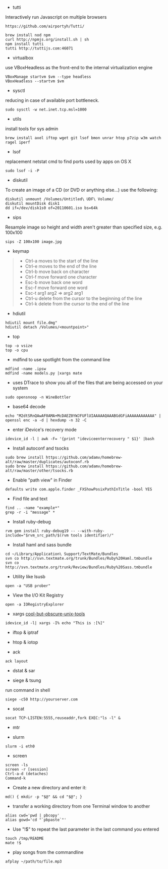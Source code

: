 + tutti

Interactively run Javascript on multiple browsers

	https://github.com/airportyh/Tutti/

	brew install nod npm
	curl http://npmjs.org/install.sh | sh
	npm install tutti
	tutti http://tuttijs.com:46071

+ virtualbox

use VBoxHeadless as the front-end to the internal virtualization engine

	VBoxManage startvm $vm --type headless
	VBoxHeadless --startvm $vm

+ sysctl

reducing in case of available port bottleneck.

	sudo sysctl -w net.inet.tcp.msl=1000
	

+ utils

install tools for sys admin

	brew install axel iftop wget git lsof bmon unrar htop p7zip w3m watch ragel iperf

+ lsof 

replacement netstat cmd to find ports used by apps on OS X

	sudo lsof -i -P

+ diskutil 

To create an image of a CD (or DVD or anything else…) use the following:

	diskutil unmount /Volumes/Untitled\ UDF\ Volume/
	diskutil mountDisk disk1
	dd if=/dev/disk1s0 of=20110601.iso bs=64k
	
+ sips 

Resample image so height and width aren't greater than specified size, e.g. 100x100

	sips -Z 100x100 image.jpg

+ keymap

> + Ctrl-a moves to the start of the line
> + Ctrl-e moves to the end of the line
> + Ctrl-b move back on character
> + Ctrl-f move forward one character
> + Esc-b move back one word
> + Esc-f move forward one word
> + Esc-t arg1 arg2 => arg2 arg1
> + Ctrl-u delete from the cursor to the beginning of the line
> + Ctrl-k delete from the cursor to the end of the line

+ hdiutil 

```
hdiutil mount file.dmg"
hdiutil detach /Volumes/<mountpoint>"
```

+ top

```
top -o vsize
top -o cpu
```

+ mdfind to use spotlight from the command line

```
mdfind -name .ipsw
mdfind -name models.py |xargs mate
```

+ uses DTrace to show you all of the files that are being accessed on your system

```
sudo opensnoop -n WineBottler
```

+ base64 decode 

```
echo "M2dtSRnQAwAF0AMA+McDAEZ0YWJFUFlUIAAAAAQAAABGdGFiAAAAAAAAAAAA" | openssl enc -a -d | hexdump -n 32 -C
```

+ enter iDevice's recovery mode

```
idevice_id -l | awk -F= '{print "ideviceenterrecovery " $1}' |bash
```

+ Install autoconf and tsocks

```
sudo brew install https://github.com/adamv/homebrew-alt/raw/master/duplicates/autoconf.rb
sudo brew install https://github.com/adamv/homebrew-alt/raw/master/other/tsocks.rb
```

+ Enable "path view" in Finder

```
defaults write com.apple.finder _FXShowPosixPathInTitle -bool YES 
```

+ Find file and text

```
find .. -name "example*"
grep -r -i "message" *
```

+ Install ruby-debug

```
rvm gem install ruby-debug19 -- --with-ruby-include="$rvm_src_path/$(rvm tools identifier)/"
```

+ Install haml and sass bundle

```
cd ~/Library/Application\ Support/TextMate/Bundles
svn co http://svn.textmate.org/trunk/Bundles/Ruby%20Haml.tmbundle
svn co http://svn.textmate.org/trunk/Review/Bundles/Ruby%20Sass.tmbundle
```

+ Utility like lsusb 

```
open -a "USB prober"
```

+ View the I/O Kit Registry

```
open -a IORegistryExplorer
```

+ xargs
[cool-but-obscure-unix-tools](http://kkovacs.eu/cool-but-obscure-unix-tools)

```
idevice_id -l| xargs -I% echo "This is :[%]"
```

+ iftop & iptraf

+ htop & iotop

+ ack

```
ack layout
```

+ dstat & sar

+ siege & tsung

run command in shell 
	
	siege -c50 http://yourserver.com

+ socat

```
socat TCP-LISTEN:5555,reuseaddr,fork EXEC:"ls -l" &
```

+ mtr

+ slurm

```
slurm -i eth0
```

+ screen

```
screen -ls 
screen -r [session]
Ctrl-a-d (detaches)
Command-k
```

+ Create a new directory and enter it:

```
md() { mkdir -p "$@" && cd "$@"; }
```

+ transfer a working directory from one Terminal window to another

```
alias cwd='pwd | pbcopy'
alias gowd='cd "`pbpaste`"'
```

+ Use "!$" to repeat the last parameter in the last command you entered

```
touch /tmp/README 
mate !$
```

+ play songs from the commandline

```
afplay ~/path/to/file.mp3
```
